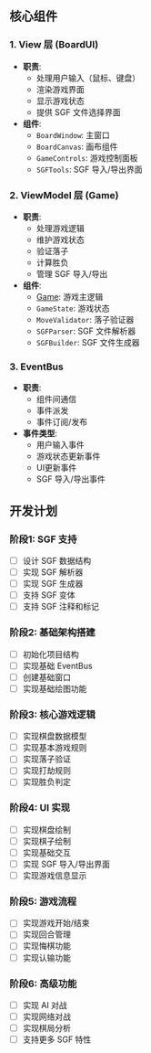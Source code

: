 
## 核心组件

### 1. View 层 (BoardUI)
- **职责**:
    - 处理用户输入（鼠标、键盘）
    - 渲染游戏界面
    - 显示游戏状态
    - 提供 SGF 文件选择界面
- **组件**:
    - `BoardWindow`: 主窗口
    - `BoardCanvas`: 画布组件
    - `GameControls`: 游戏控制面板
    - `SGFTools`: SGF 导入/导出界面

### 2. ViewModel 层 (Game)
- **职责**:
    - 处理游戏逻辑
    - 维护游戏状态
    - 验证落子
    - 计算胜负
    - 管理 SGF 导入/导出
- **组件**:
    - [Game](cci:2://file:///Users/zhangchaolong/CLionProjects/consoleGo/game.cpp:11:0-298:1): 游戏主逻辑
    - `GameState`: 游戏状态
    - `MoveValidator`: 落子验证器
    - `SGFParser`: SGF 文件解析器
    - `SGFBuilder`: SGF 文件生成器

### 3. EventBus
- **职责**:
    - 组件间通信
    - 事件派发
    - 事件订阅/发布
- **事件类型**:
    - 用户输入事件
    - 游戏状态更新事件
    - UI更新事件
    - SGF 导入/导出事件

## 开发计划

### 阶段1: SGF 支持
- [ ] 设计 SGF 数据结构
- [ ] 实现 SGF 解析器
- [ ] 实现 SGF 生成器
- [ ] 支持 SGF 变体
- [ ] 支持 SGF 注释和标记

### 阶段2: 基础架构搭建
- [ ] 初始化项目结构
- [ ] 实现基础 EventBus
- [ ] 创建基础窗口
- [ ] 实现基础绘图功能

### 阶段3: 核心游戏逻辑
- [ ] 实现棋盘数据模型
- [ ] 实现基本游戏规则
- [ ] 实现落子验证
- [ ] 实现打劫规则
- [ ] 实现胜负判定

### 阶段4: UI 实现
- [ ] 实现棋盘绘制
- [ ] 实现棋子绘制
- [ ] 实现基础交互
- [ ] 实现 SGF 导入/导出界面
- [ ] 实现游戏信息显示

### 阶段5: 游戏流程
- [ ] 实现游戏开始/结束
- [ ] 实现回合管理
- [ ] 实现悔棋功能
- [ ] 实现认输功能

### 阶段6: 高级功能
- [ ] 实现 AI 对战
- [ ] 实现网络对战
- [ ] 实现棋局分析
- [ ] 支持更多 SGF 特性